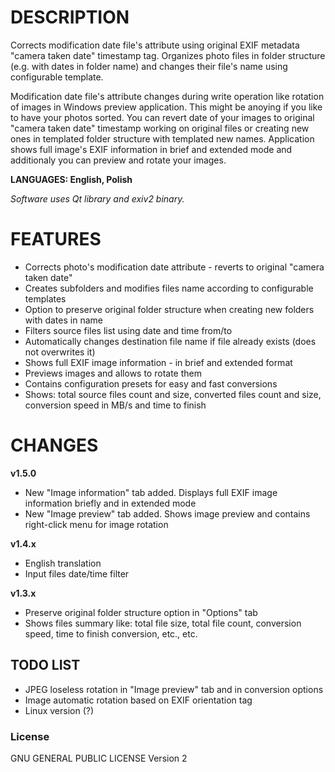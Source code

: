 # DESCRIPTION
Corrects modification date file's attribute using original EXIF metadata "camera taken date" timestamp tag.
Organizes photo files in folder structure (e.g. with dates in folder name) and changes their file's name using configurable template.

Modification date file's attribute changes during write operation like rotation of images in Windows preview application. This might be anoying if you like to have your photos sorted. You can revert date of your images to original "camera taken date" timestamp working on original files or creating new ones in templated folder structure with templated new names. Application shows full image's EXIF information in brief and extended mode and additionaly you can preview and rotate your images.

**LANGUAGES: English, Polish**

*Software uses Qt library and exiv2 binary.*



# FEATURES

* Corrects photo's modification date attribute - reverts to original "camera taken date"
* Creates subfolders and modifies files name according to configurable templates
* Option to preserve original folder structure when creating new folders with dates in name
* Filters source files list using date and time from/to
* Automatically changes destination file name if file already exists (does not overwrites it)
* Shows full EXIF image information - in brief and extended format
* Previews images and allows to rotate them
* Contains configuration presets for easy and fast conversions
* Shows: total source files count and size, converted files count and size, conversion speed in MB/s and time to finish



# CHANGES

**v1.5.0**

* New "Image information" tab added. Displays full EXIF image information briefly and in extended mode
* New "Image preview" tab added. Shows image preview and contains right-click menu for image rotation

**v1.4.x**

* English translation
* Input files date/time filter

**v1.3.x**

* Preserve original folder structure option in "Options" tab
* Shows files summary like: total file size, total file count, conversion speed, time to finish conversion, etc., etc.



## TODO LIST
* JPEG loseless rotation in "Image preview" tab and in conversion options
* Image automatic rotation based on EXIF orientation tag
* Linux version (?)



### License

GNU GENERAL PUBLIC LICENSE Version 2
